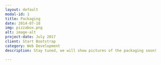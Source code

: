 ```yaml
---
layout: default
modal-id: 1
title: Packaging
date: 2014-07-18
img: pizzabox.png
alt: image-alt
project-date: July 2017
client: Start Bootstrap
category: Web Development
description: Stay tuned, we will show pictures of the packaging soon!

---
```

